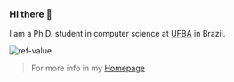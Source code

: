 ### Hi there 👋

I am a Ph.D. student in computer science at [UFBA](http://pgcomp.dcc.ufba.br/) in Brazil.

<!--
**Renato2012/Renato2012** is a ✨ _special_ ✨ repository because its `README.md` (this file) appears on your GitHub profile.

Here are some ideas to get you started:

- 🔭 I’m currently working on ...
- 🌱 I’m currently learning ...
- 👯 I’m looking to collaborate on ...
- 🤔 I’m looking for help with ...
- 💬 Ask me about ...
- 📫 How to reach me: ...
- 😄 Pronouns: ...
- ⚡ Fun fact: ...

https://blog.penjee.com/wp-content/uploads/2016/05/factorial-code-animation.gif
-->

![ref-value](https://blog.penjee.com/wp-content/uploads/2015/02/pass-by-reference-vs-pass-by-value-animation.gif)

> For more info in my [Homepage](https://github.com/Renato2012)
